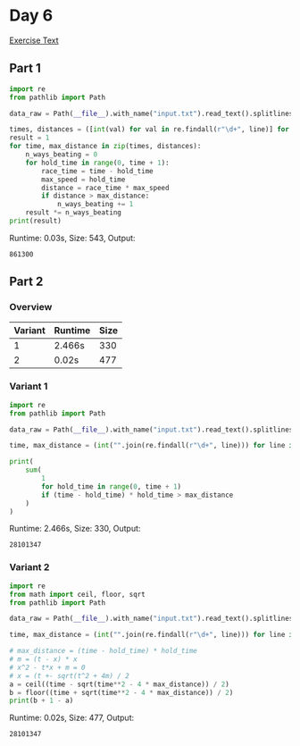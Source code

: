 # Day 6

[Exercise Text](https://adventofcode.com/2023/day/6)

## Part 1
```python
import re
from pathlib import Path

data_raw = Path(__file__).with_name("input.txt").read_text().splitlines()

times, distances = ([int(val) for val in re.findall(r"\d+", line)] for line in data_raw)
result = 1
for time, max_distance in zip(times, distances):
    n_ways_beating = 0
    for hold_time in range(0, time + 1):
        race_time = time - hold_time
        max_speed = hold_time
        distance = race_time * max_speed
        if distance > max_distance:
            n_ways_beating += 1
    result *= n_ways_beating
print(result)

```
Runtime: 0.03s, Size: 543, Output:
```
861300
```
## Part 2
### Overview
| Variant | Runtime | Size |
| --- | --- | --- |
|1|2.466s|330|
|2|0.02s|477|

### Variant 1
```python
import re
from pathlib import Path

data_raw = Path(__file__).with_name("input.txt").read_text().splitlines()

time, max_distance = (int("".join(re.findall(r"\d+", line))) for line in data_raw)

print(
    sum(
        1
        for hold_time in range(0, time + 1)
        if (time - hold_time) * hold_time > max_distance
    )
)

```
Runtime: 2.466s, Size: 330, Output:
```
28101347
```
### Variant 2
```python
import re
from math import ceil, floor, sqrt
from pathlib import Path

data_raw = Path(__file__).with_name("input.txt").read_text().splitlines()

time, max_distance = (int("".join(re.findall(r"\d+", line))) for line in data_raw)

# max_distance = (time - hold_time) * hold_time
# m = (t - x) * x
# x^2 - t*x + m = 0
# x = (t +- sqrt(t^2 + 4m) / 2
a = ceil((time - sqrt(time**2 - 4 * max_distance)) / 2)
b = floor((time + sqrt(time**2 - 4 * max_distance)) / 2)
print(b + 1 - a)

```
Runtime: 0.02s, Size: 477, Output:
```
28101347
```